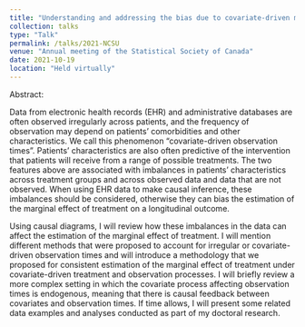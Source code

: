 ```yaml
---
title: "Understanding and addressing the bias due to covariate-driven monitoring times in longitudinal observational studies"
collection: talks
type: "Talk"
permalink: /talks/2021-NCSU
venue: "Annual meeting of the Statistical Society of Canada"
date: 2021-10-19
location: "Held virtually"
---
```


Abstract:
 
Data from electronic health records (EHR) and administrative databases are often observed irregularly across patients, and the frequency of observation may depend on patients’ comorbidities and other characteristics. We call this phenomenon “covariate-driven observation times”. Patients’ characteristics are also often predictive of the intervention that patients will receive from a range of possible treatments. The two features above are associated with imbalances in patients’ characteristics across treatment groups and across observed data and data that are not observed. When using EHR data to make causal inference, these imbalances should be considered, otherwise they can bias the estimation of the marginal effect of treatment on a longitudinal outcome.
 
Using causal diagrams, I will review how these imbalances in the data can affect the estimation of the marginal effect of treatment. I will mention different methods that were proposed to account for irregular or covariate-driven observation times and will introduce a methodology that we proposed for consistent estimation of the marginal effect of treatment under covariate-driven treatment and observation processes. I will briefly review a more complex setting in which the covariate process affecting observation times is endogenous, meaning that there is causal feedback between covariates and observation times. If time allows, I will present some related data examples and analyses conducted as part of my doctoral research.
